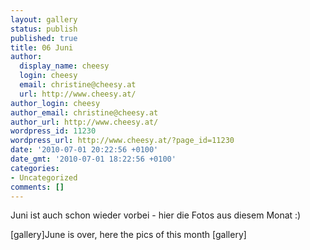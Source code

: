 ```yaml
---
layout: gallery
status: publish
published: true
title: 06 Juni
author:
  display_name: cheesy
  login: cheesy
  email: christine@cheesy.at
  url: http://www.cheesy.at/
author_login: cheesy
author_email: christine@cheesy.at
author_url: http://www.cheesy.at/
wordpress_id: 11230
wordpress_url: http://www.cheesy.at/?page_id=11230
date: '2010-07-01 20:22:56 +0100'
date_gmt: '2010-07-01 18:22:56 +0100'
categories:
- Uncategorized
comments: []
---
```

<!--:de-->Juni ist auch schon wieder vorbei - hier die Fotos aus diesem Monat :)
[gallery]<!--:--><!--:en-->June is over, here the pics of this month
[gallery]<!--:-->

